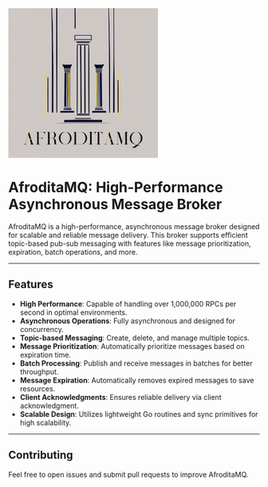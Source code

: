 
  <img src="logo.png" alt="Логотип AfroditaMQ" width="300">

# AfroditaMQ: High-Performance Asynchronous Message Broker

AfroditaMQ is a high-performance, asynchronous message broker designed for scalable and reliable message delivery. This broker supports efficient topic-based pub-sub messaging with features like message prioritization, expiration, batch operations, and more.

---

## Features

- **High Performance**: Capable of handling over 1,000,000 RPCs per second in optimal environments.
- **Asynchronous Operations**: Fully asynchronous and designed for concurrency.
- **Topic-based Messaging**: Create, delete, and manage multiple topics.
- **Message Prioritization**: Automatically prioritize messages based on expiration time.
- **Batch Processing**: Publish and receive messages in batches for better throughput.
- **Message Expiration**: Automatically removes expired messages to save resources.
- **Client Acknowledgments**: Ensures reliable delivery via client acknowledgment.
- **Scalable Design**: Utilizes lightweight Go routines and sync primitives for high scalability.

---
## Contributing
Feel free to open issues and submit pull requests to improve AfroditaMQ.

